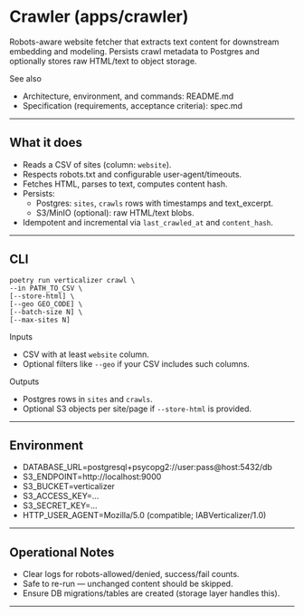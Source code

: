 # Crawler (apps/crawler)

Robots-aware website fetcher that extracts text content for downstream embedding and modeling. Persists crawl metadata to Postgres and optionally stores raw HTML/text to object storage.

See also
- Architecture, environment, and commands: README.md
- Specification (requirements, acceptance criteria): spec.md

---

## What it does

- Reads a CSV of sites (column: `website`).
- Respects robots.txt and configurable user-agent/timeouts.
- Fetches HTML, parses to text, computes content hash.
- Persists:
  - Postgres: `sites`, `crawls` rows with timestamps and text_excerpt.
  - S3/MinIO (optional): raw HTML/text blobs.
- Idempotent and incremental via `last_crawled_at` and `content_hash`.

---

## CLI

```
poetry run verticalizer crawl \
--in PATH_TO_CSV \
[--store-html] \
[--geo GEO_CODE] \
[--batch-size N] \
[--max-sites N]
```

Inputs
- CSV with at least `website` column.
- Optional filters like `--geo` if your CSV includes such columns.

Outputs
- Postgres rows in `sites` and `crawls`.
- Optional S3 objects per site/page if `--store-html` is provided.

---

## Environment

- DATABASE_URL=postgresql+psycopg2://user:pass@host:5432/db
- S3_ENDPOINT=http://localhost:9000
- S3_BUCKET=verticalizer
- S3_ACCESS_KEY=...
- S3_SECRET_KEY=...
- HTTP_USER_AGENT=Mozilla/5.0 (compatible; IABVerticalizer/1.0)

---

## Operational Notes

- Clear logs for robots-allowed/denied, success/fail counts.
- Safe to re-run — unchanged content should be skipped.
- Ensure DB migrations/tables are created (storage layer handles this).

---